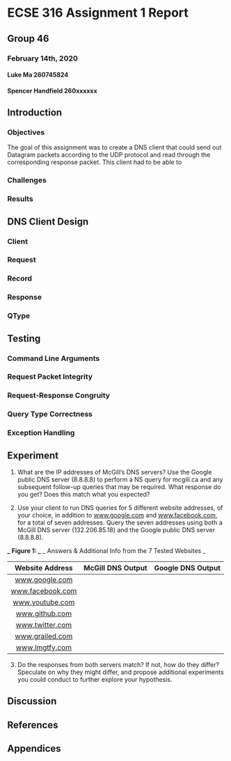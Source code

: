# ECSE 316 Assignment 1 Report 
## Group 46
### February 14th, 2020
#### Luke Ma					260745824
#### Spencer Handfield			260xxxxxx

## Introduction
### Objectives
The goal of this assignment was to create a DNS client that could send out Datagram packets according to the UDP protocol and read through the corresponding response packet. This client had to be able to 

### Challenges


### Results


## DNS Client Design
### Client


### Request


### Record


### Response


### QType


## Testing
### Command Line Arguments


### Request Packet Integrity


### Request-Response Congruity


### Query Type Correctness


### Exception Handling

## Experiment
1. What are the IP addresses of McGill’s DNS servers? Use the Google public DNS server (8.8.8.8) to perform a NS query for mcgill.ca and any subsequent follow-up queries that may be required. What response do you get? Does this match what you expected?

2. Use your client to run DNS queries for 5 different website addresses, of your choice, in addition to www.google.com and www.facebook.com, for a total of seven addresses. Query the seven addresses using both a McGill DNS server (132.206.85.18) and the Google public DNS server (8.8.8.8).

**_ Figure 1: _** _ Answers & Additional Info from the 7 Tested Websites _

 Website Address | McGill DNS Output | Google DNS Output 
:---: | :---: | :---:
 www.google.com |
 www.facebook.com |
 www.youtube.com |
 www.github.com |
 www.twitter.com |
 www.grailed.com |
 www.lmgtfy.com |


3. Do the responses from both servers match? If not, how do they differ? Speculate on why they might differ, and propose additional experiments you could conduct to further explore your hypothesis.


## Discussion

## References

## Appendices
